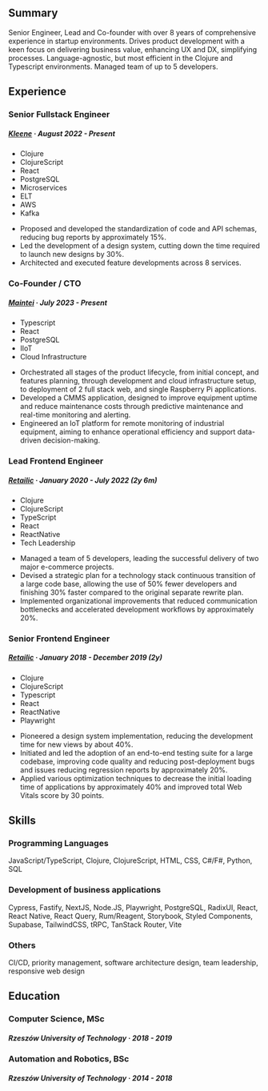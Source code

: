 ## Summary

Senior Engineer, Lead and Co-founder with over 8 years of comprehensive experience in startup environments. Drives product development with a keen focus on delivering business value, enhancing UX and DX, simplifying processes. Language-agnostic, but most efficient in the Clojure and Typescript environments. Managed team of up to 5 developers.

## Experience

### Senior Fullstack Engineer
##### [Kleene](https://kleene.ai/) · August 2022 - Present

- Clojure
- ClojureScript
- React
- PostgreSQL
- Microservices
- ELT
- AWS
- Kafka

* Proposed and developed the standardization of code and API schemas, reducing bug reports by approximately 15%.
* Led the development of a design system, cutting down the time required to launch new designs by 30%.
* Architected and executed feature developments across 8 services.

### Co-Founder / CTO
##### [Maintei](https://maintei.com/) · July 2023 - Present

- Typescript
- React
- PostgreSQL
- IIoT
- Cloud Infrastructure

* Orchestrated all stages of the product lifecycle, from initial concept, and features planning, through development and cloud infrastructure setup, to deployment of 2 full stack web, and single Raspberry Pi applications.
* Developed a CMMS application, designed to improve equipment uptime and reduce maintenance costs through predictive maintenance and real-time monitoring and alerting.
* Engineered an IoT platform for remote monitoring of industrial equipment, aiming to enhance operational efficiency and support data-driven decision-making.

### Lead Frontend Engineer
##### [Retailic](https://retailic.com/) · January 2020 - July 2022 (2y 6m)

- Clojure
- ClojureScript
- TypeScript
- React
- ReactNative
- Tech Leadership

* Managed a team of 5 developers, leading the successful delivery of two major e-commerce projects.
* Devised a strategic plan for a technology stack continuous transition of a large code base, allowing the use of 50% fewer developers and finishing 30% faster compared to the original separate rewrite plan.
* Implemented organizational improvements that reduced communication bottlenecks and accelerated development workflows by approximately 20%.

### Senior Frontend Engineer
##### [Retailic](https://retailic.com/) · January 2018 - December 2019 (2y)

- Clojure
- ClojureScript
- Typescript
- React
- ReactNative
- Playwright

* Pioneered a design system implementation, reducing the development time for new views by about 40%.
* Initiated and led the adoption of an end-to-end testing suite for a large codebase, improving code quality and reducing post-deployment bugs and issues reducing regression reports by approximately 20%.
* Applied various optimization techniques to decrease the initial loading time of applications by approximately 40% and improved total Web Vitals score by 30 points.

## Skills

### Programming Languages

JavaScript/TypeScript, Clojure, ClojureScript, HTML, CSS, C#/F#, Python, SQL

### Development of business applications

Cypress, Fastify, NextJS, Node.JS, Playwright, PostgreSQL, RadixUI, React, React Native, React Query, Rum/Reagent, Storybook, Styled Components, Supabase, TailwindCSS, tRPC, TanStack Router, Vite

### Others

CI/CD, priority management, software architecture design, team leadership, responsive web design

## Education

### Computer Science, MSc

##### Rzeszów University of Technology · 2018 - 2019

### Automation and Robotics, BSc

##### Rzeszów University of Technology · 2014 - 2018
